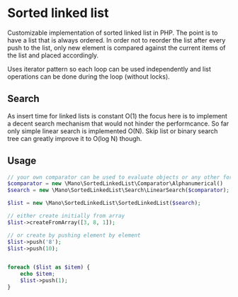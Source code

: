 # Sorted linked list

Customizable implementation of sorted linked list in PHP. The point is to have a list that is always ordered. In order not to reorder the list after every push to the list, only new element is compared against the current items of the list and placed accordingly. 

Uses iterator pattern so each loop can be used independently and list operations can be done during the loop 
(without locks).

## Search

As insert time for linked lists is constant O(1) the focus here is to implement a decent search mechanism that would not hinder the performcance. So far only simple linear search is implemented O(N). Skip list or binary search tree can greatly improve it to O(log N) though. 

## Usage

```php
// your own comparator can be used to evaluate objects or any other forms
$comparator = new \Mano\SortedLinkedList\Comparator\Alphanumerical()
$search = new \Mano\SortedLinkedList\Search\LinearSearch($comparator);

$list = new \Mano\SortedLinkedList\SortedLinkedList($search);

// either create initially from array
$list->createFromArray([3, 8, 1]);

// or create by pushing element by element
$list->push('8');
$list->push(10);


foreach ($list as $item) {
    echo $item;
    $list->push(1);
}
```
